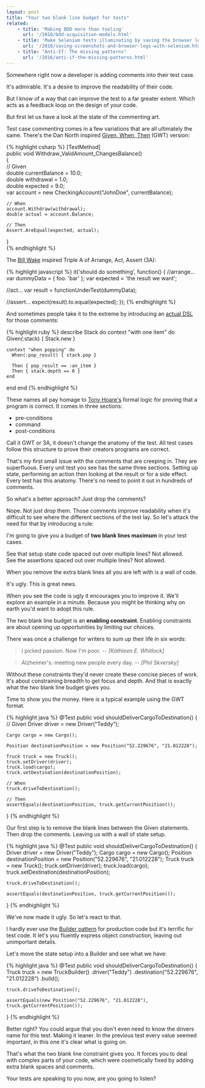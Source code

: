 ```yaml
---
layout: post
title: "Your two blank line budget for tests"
related: 
    - title: 'Making BDD more than tooling'
      url: '/2018/bdd-acquisition-models.html'
    - title: 'Make Selenium tests illuminating by saving the browser log and a screenshot'
      url: '/2018/saving-screenshots-and-browser-logs-with-selenium.html'
    - title: "Anti-If: The missing patterns"
      url: '/2016/anti-if-the-missing-patterns.html'
---
```


Somewhere right now a developer is adding comments into their test case. 

It's admirable. It's a desire to improve the readability of their code.

But I know of a way that can improve the test to a far greater extent. Which acts as a feedback loop on the design of your code.

But first let us have a look at the state of the commenting art.

Test case commenting comes in a few variations that are all ultimately the same. There's the Dan North inspired [Given, When, Then](http://www.blog.j-labs.pl/2017/02/Given-When-Then-pattern-in-unit-tests) (GWT) version:

{% highlight csharp %}
[TestMethod]  
public void Withdraw_ValidAmount_ChangesBalance()  
{  
    // Given  
    double currentBalance = 10.0;  
    double withdrawal = 1.0;  
    double expected = 9.0;  
    var account = new CheckingAccount("JohnDoe", currentBalance);  

    // When  
    account.Withdraw(withdrawal);  
    double actual = account.Balance;  

    // Then  
    Assert.AreEqual(expected, actual);  
}  
{% endhighlight %}

The [Bill Wake](https://xp123.com/articles/3a-arrange-act-assert/) inspired Triple A of Arrange, Act, Assert (3A):

{% highlight javascript %}
it('should do something', function() {
  //arrange...
  var dummyData = { foo: 'bar' };
  var expected = 'the result we want';
 
  //act...
  var result = functionUnderTest(dummyData);
 
  //assert...
  expect(result).to.equal(expected);
});
{% endhighlight %}

And sometimes people take it to the extreme by introducing an [actual DSL](https://github.com/jimweirich/rspec-given) for those comments:

{% highlight ruby %}
describe Stack do
  context "with one item" do
     Given(:stack) { Stack.new }

    context "when popping" do
      When(:pop_result) { stack.pop }

      Then { pop_result == :an_item }
      Then { stack.depth == 0 }
    end
  end
end
{% endhighlight %}

These names all pay homage to [Tony Hoare's](https://en.wikipedia.org/wiki/Hoare_logic) formal logic for proving that a program is correct. It comes in three sections:

* pre-conditions
* command
* post-conditions

Call it GWT or 3A, it doesn't change the anatomy of the test. All test cases follow this structure to prove their creators programs are correct.

That's my first small issue with the comments that are creeping in. They are superfluous. Every unit test you see has the same three sections. Setting up state, performing an action then looking at the result or for a side effect. Every test has this anatomy. There's no need to point it out in hundreds of comments.

So what's a better approach? Just drop the comments?

Nope. Not just drop them. Those comments improve readability when it's difficult to see where the different sections of the test lay. So let's attack the need for that by introducing a rule:

I'm going to give you a budget of __two blank lines maximum__ in your test cases.

See that setup state code spaced out over multiple lines? Not allowed.  
See the assertions spaced out over multiple lines? Not allowed.

When you remove the extra blank lines all you are left with is a wall of code. 

It's ugly. This is great news.

When you see the code is ugly it encourages you to improve it. We'll explore an example in a minute. Because you might be thinking why on earth you'd want to adopt this rule.

The two blank line budget is an __enabling constraint__. Enabling constraints are about opening up opportunities by limiting our choices.

There was once a challenge for writers to sum up their life in six words:

> I picked passion. Now I'm poor. 
> -- <cite>[Kathleen E. Whitlock]

> Alzheimer's: meeting new people every day. 
> -- <cite> [Phil Skversky]

Without these constraints they'd never create these concise pieces of work. It's about constraining breadth to get focus and depth. And that is exactly what the two blank line budget gives you.

Time to show you the money. Here is a typical example using the GWT format. 

{% highlight java %}
@Test
public void shouldDeliverCargoToDestination() {
    // Given
    Driver driver = new Driver("Teddy");
    
    Cargo cargo = new Cargo();
    
    Position destinationPosition = new Position("52.229676", "21.012228");
    
    Truck truck = new Truck();
    truck.setDriver(driver);
    truck.load(cargo);
    truck.setDestination(destinationPosition);

    // When
    truck.driveToDestination();

    // Then
    assertEquals(destinationPosition, truck.getCurrentPosition());
}
{% endhighlight %}

Our first step is to remove the blank lines between the Given statements. Then drop the comments. Leaving us with a wall of state setup.

{% highlight java %}
@Test
public void shouldDeliverCargoToDestination() {
    Driver driver = new Driver("Teddy");
    Cargo cargo = new Cargo();
    Position destinationPosition = new Position("52.229676", "21.012228");
    Truck truck = new Truck();
    truck.setDriver(driver);
    truck.load(cargo);
    truck.setDestination(destinationPosition);

    truck.driveToDestination();

    assertEquals(destinationPosition, truck.getCurrentPosition());
}
{% endhighlight %}

We've now made it ugly. So let's react to that.

I hardly ever use the [Builder pattern](http://www.natpryce.com/articles/000714.html) for production code but it's terrific for test code. It let's you fluently express object construction, leaving out unimportant details.

Let's move the state setup into a Builder and see what we have:

{% highlight java %}
@Test
public void shouldDeliverCargoToDestination() {
    Truck truck = new TruckBuilder()
                .driver("Teddy")
                .destination("52.229676", "21.012228")
                .build();

    truck.driveToDestination();

    assertEquals(new Position("52.229676", "21.012228"), truck.getCurrentPosition());
}
{% endhighlight %}

Better right? You could argue that you don't even need to know the drivers name for this test. Making it leaner. In the previous test every value seemed important, in this one it's clear what is going on.

That's what the two blank line constraint gives you. It forces you to deal with complex parts of your code, which were cosmetically fixed by adding extra blank spaces and comments.

Your tests are speaking to you now, are you going to listen?
